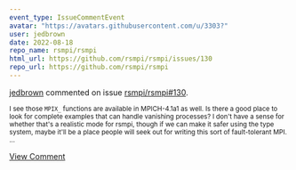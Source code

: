 ```yaml
---
event_type: IssueCommentEvent
avatar: "https://avatars.githubusercontent.com/u/3303?"
user: jedbrown
date: 2022-08-18
repo_name: rsmpi/rsmpi
html_url: https://github.com/rsmpi/rsmpi/issues/130
repo_url: https://github.com/rsmpi/rsmpi
---
```


<a href='https://github.com/jedbrown' target='_blank'>jedbrown</a> commented on issue <a href='https://github.com/rsmpi/rsmpi/issues/130' target='_blank'>rsmpi/rsmpi#130</a>.

<small>I see those `MPIX_` functions are available in MPICH-4.1a1 as well. Is there a good place to look for complete examples that can handle vanishing processes? I don't have a sense for whether that's a realistic mode for rsmpi, though if we can make it safer using the type system, maybe it'll be a place people will seek out for writing this sort of fault-tolerant MPI....</small>

<a href='https://github.com/rsmpi/rsmpi/issues/130' target='_blank'>View Comment</a>